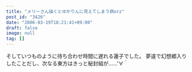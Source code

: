```yaml
---
title: "メリーさん描くとゆかりんに見えてしまう病orz"
post_id: "3426"
date: "2006-03-19T18:21:41+09:00"
draft: false
image: null
tag: []
---
```



そしていつものように待ち合わせ時間に遅れる蓮子でした。 夢違で幻想郷入りしたことだし、次なる東方はきっと秘封組が……'∀｀
